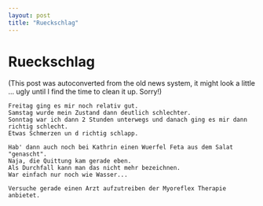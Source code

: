 ```yaml
---
layout: post
title: "Rueckschlag"
---
```

<h1>Rueckschlag</h1>
(This post was autoconverted from the old news system,
it might look a little ... ugly until I find the time
to clean it up.
Sorry!)

    Freitag ging es mir noch relativ gut.
    Samstag wurde mein Zustand dann deutlich schlechter.
    Sonntag war ich dann 2 Stunden unterwegs und danach ging es mir dann richtig schlecht.
    Etwas Schmerzen un d richtig schlapp.
    
    Hab' dann auch noch bei Kathrin einen Wuerfel Feta aus dem Salat "genascht".
    Naja, die Quittung kam gerade eben.
    Als Durchfall kann man das nicht mehr bezeichnen.
    War einfach nur noch wie Wasser...
    
    Versuche gerade einen Arzt aufzutreiben der Myoreflex Therapie anbietet.
    

